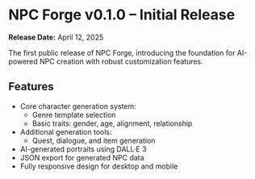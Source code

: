 # NPC Forge v0.1.0 – Initial Release

**Release Date:** April 12, 2025

The first public release of NPC Forge, introducing the foundation for AI-powered NPC creation with robust customization features.

## Features

- Core character generation system:
  - Genre template selection
  - Basic traits: gender, age, alignment, relationship
- Additional generation tools:
  - Quest, dialogue, and item generation
- AI-generated portraits using DALL·E 3
- JSON export for generated NPC data
- Fully responsive design for desktop and mobile
